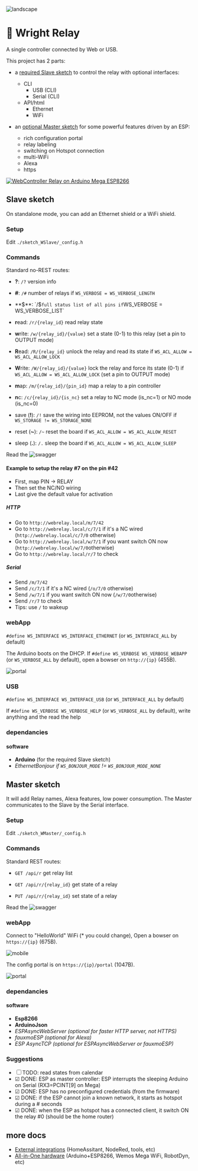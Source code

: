 
![landscape](./doc/hardware.jpg)


# 🚥 Wright Relay

A single controller connected by Web or USB.

This project has 2 parts:
- a [required Slave sketch](#slave-sketch) to control the relay with optional interfaces:
  - CLI
    - USB (CLI)
    - Serial (CLI)
  - API/html
    - Ethernet
    - WiFi

- an [optional Master sketch](#master-sketch) for some powerful features driven by an ESP:
  - rich configuration portal
  - relay labeling
  - switching on Hotspot connection
  - multi-WiFi
  - Alexa
  - https

[![WebController Relay on Arduino Mega ESP8266](https://i.ytimg.com/vi_webp/T4h35BUY_8s/maxresdefault.webp)](https://www.youtube.com/watch?v=T4h35BUY_8s)


## Slave sketch

On standalone mode, you can add an Ethernet shield or a WiFi shield.


### Setup

Edit `./sketch_WSlave/_config.h`


### Commands

Standard no-REST routes:

- **?**: `/?`
  version info

- **#**: `/#`
  number of relays if `WS_VERBOSE = WS_VERBOSE_LENGTH`

- **$**: `/$`
  full status list of all pins if `WS_VERBOSE = WS_VERBOSE_LIST`

- **r**ead: `/r/{relay_id}`
  read relay state

- **w**rite: `/w/{relay_id}/{value}`
  set a state (0-1) to this relay
  (set a pin to OUTPUT mode)
  
- **R**ead: `/R/{relay_id}`
  unlock the relay and read its state if `WS_ACL_ALLOW = WS_ACL_ALLOW_LOCK`

- **W**rite: `/W/{relay_id}/{value}`
  lock the relay and force its state (0-1) if `WS_ACL_ALLOW = WS_ACL_ALLOW_LOCK`
  (set a pin to OUTPUT mode)

- **m**ap: `/m/{relay_id}/{pin_id}`
  map a relay to a pin controller

- **n**c: `/c/{relay_id}/{is_nc}`
  set a relay to NC mode (is_nc=1) or NO mode (is_nc=0)

- save (**!**): `/!`
  save the wiring into EEPROM, not the values ON/OFF if `WS_STORAGE != WS_STORAGE_NONE`

- reset (**~**): `/~`
  reset the board  if `WS_ACL_ALLOW = WS_ACL_ALLOW_RESET`

- sleep (**.**): `/.`
  sleep the board  if `WS_ACL_ALLOW = WS_ACL_ALLOW_SLEEP`

Read the ![swagger](./doc/swagger-slave.yml)

#### Example to setup the relay #7 on the pin #42

- First, map PIN -> RELAY
- Then set the NC/NO wiring
- Last give the default value for activation

##### HTTP

- Go to `http://webrelay.local/m/7/42`
- Go to `http://webrelay.local/c/7/1` if it's a NC wired (`http://webrelay.local/c/7/0` otherwise)
- Go to `http://webrelay.local/w/7/1` if you want switch ON now (`http://webrelay.local/w/7/0`otherwise)
- Go to `http://webrelay.local/r/7` to check

##### Serial

- Send `/m/7/42`
- Send `/c/7/1` if it's a NC wired (`/o/7/0` otherwise)
- Send `/w/7/1` if you want switch ON now (`/w/7/0`otherwise)
- Send `/r/7` to check
- Tips: use `/` to wakeup


### webApp

`#define WS_INTERFACE WS_INTERFACE_ETHERNET` (or `WS_INTERFACE_ALL` by default)

The Arduino boots on the DHCP.
If `#define WS_VERBOSE WS_VERBOSE_WEBAPP` (or `WS_VERBOSE_ALL` by default),
open a bowser on `http://{ip}` (455B).

![portal](./doc/slave.png)


### USB

`#define WS_INTERFACE WS_INTERFACE_USB` (or `WS_INTERFACE_ALL` by default)

If `#define WS_VERBOSE WS_VERBOSE_HELP` (or `WS_VERBOSE_ALL` by default),
write anything and the read the help


### dependancies

#### software

- **Arduino** (for the required Slave sketch)
- *EthernetBonjour if `WS_BONJOUR_MODE` != `WS_BONJOUR_MODE_NONE`*



## Master sketch

It will add Relay names, Alexa features, low power consumption. The Master communicates to the Slave by the Serial interface.


### Setup

Edit `./sketch_WMaster/_config.h`


### Commands

Standard REST routes:

- `GET /api/r`
  get relay list

- `GET /api/r/{relay_id}`
  get state of a relay

- `PUT /api/r/{relay_id}`
  set state of a relay

Read the ![swagger](./doc/swagger-master.yml)


### webApp

Connect to "HelloWorld" WiFi (* you could change),
Open a bowser on `https://{ip}` (675B).

![mobile](./doc/home.png)

The config portal is on `https://{ip}/portal` (1047B).

![portal](./doc/portal2.png)



### dependancies

#### software

- **Esp8266**
- **ArduinoJson**
- *ESPAsyncWebServer (optional for faster HTTP server, not HTTPS)*
- *fauxmoESP (optional for Alexa)*
- *ESP AsyncTCP (optional for ESPAsyncWebServer or fauxmoESP)*


### Suggestions

- ☐ TODO: read states from calendar
- ☑︎ DONE: ESP as master controller: ESP interrupts the sleeping Arduino on Serial (RX3=PCINT[9] on Mega)
- ☑︎ DONE: ESP has no preconfigured credentials (from the firmware)
- ☑︎ DONE: if the ESP cannot join a known network, it starts as hotspot during a # seconds
- ☑︎ DONE: when the ESP as hotspot has a connected client, it switch ON the relay #0 (should be the home router)


## more docs

- [External integrations](./doc/extra.md) (HomeAssitant, NodeRed, tools, etc)
- [All-in-One hardware](./doc/wemos-mega-wifi.md) (Arduino+ESP8266, Wemos Mega WiFi, RobotDyn, etc)
